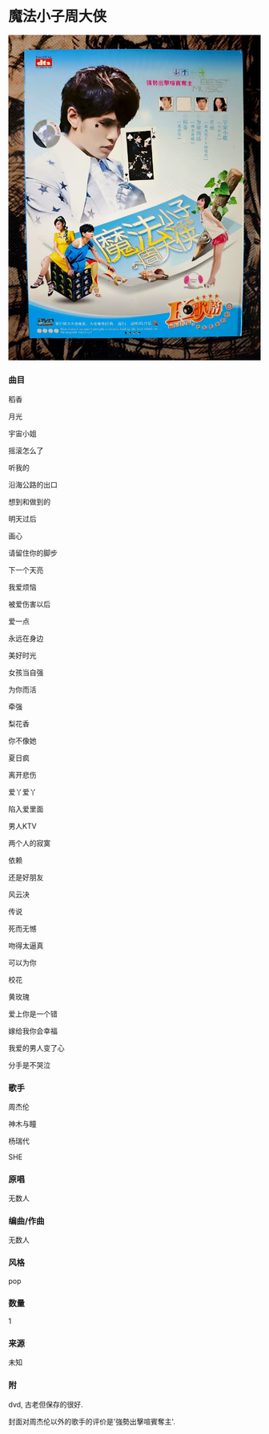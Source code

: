 # 魔法小子周大侠
![_](https://github.com/zhuiyy/My-Discs/blob/main/%E9%AD%94%E6%B3%95%E5%B0%8F%E5%AD%90%E5%91%A8%E5%A4%A7%E4%BE%A0/cover.jpg)
### 曲目
稻香

月光

宇宙小姐

摇滚怎么了

听我的

沿海公路的出口

想到和做到的

明天过后

画心

请留住你的脚步

下一个天亮

我爱烦恼

被爱伤害以后

爱一点

永远在身边

美好时光

女孩当自强

为你而活

牵强

梨花香

你不像她

夏日疯

离开悲伤

爱丫爱丫

陷入爱里面

男人KTV

两个人的寂寞

依赖

还是好朋友

风云决

传说

死而无憾

吻得太逼真

可以为你

校花

黄玫瑰

爱上你是一个错

嫁给我你会幸福

我爱的男人变了心

分手是不哭泣
### 歌手
周杰伦

神木与瞳

杨瑞代

SHE
### 原唱
无数人
### 编曲/作曲
无数人
### 风格
pop
### 数量
1
### 来源
未知
### 附
dvd, 古老但保存的很好.

封面对周杰伦以外的歌手的评价是'強勢出擊喧賓奪主'.
